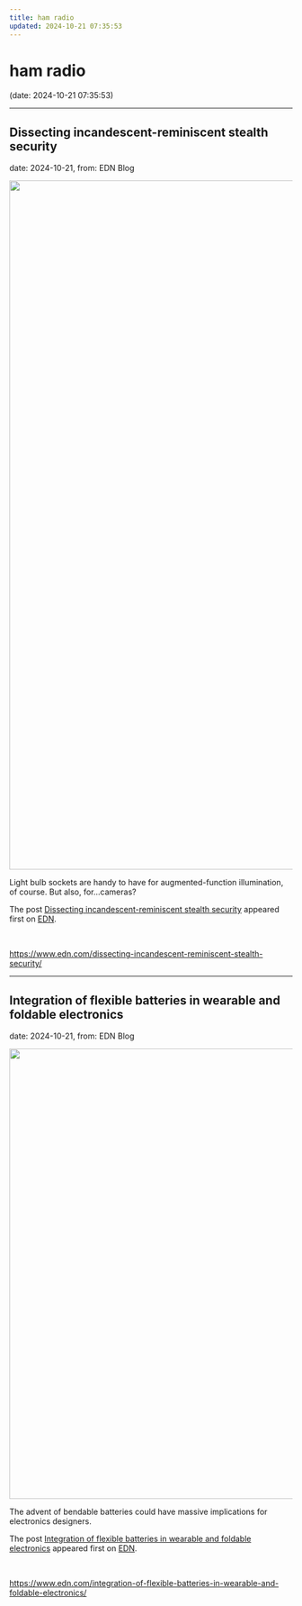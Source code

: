 ```yaml
---
title: ham radio
updated: 2024-10-21 07:35:53
---
```


# ham radio

(date: 2024-10-21 07:35:53)

---

## Dissecting incandescent-reminiscent stealth security

date: 2024-10-21, from: EDN Blog

<img width="1400" height="1224" src="https://www.edn.com/wp-content/uploads/pcb_removal2-1.jpg?fit=1400%2C1224" class="webfeedsFeaturedVisual wp-post-image" alt="" style="display: block; margin-bottom: 5px; clear:both;max-width: 100%;" link_thumbnail="" decoding="async" fetchpriority="high" srcset="https://www.edn.com/wp-content/uploads/pcb_removal2-1.jpg?w=1400 1400w, https://www.edn.com/wp-content/uploads/pcb_removal2-1.jpg?w=300 300w, https://www.edn.com/wp-content/uploads/pcb_removal2-1.jpg?w=768 768w, https://www.edn.com/wp-content/uploads/pcb_removal2-1.jpg?w=1024 1024w" sizes="(max-width: 1400px) 100vw, 1400px" /><p>Light bulb sockets are handy to have for augmented-function illumination, of course. But also, for…cameras?</p>
<p>The post <a href="https://www.edn.com/dissecting-incandescent-reminiscent-stealth-security/" data-wpel-link="internal">Dissecting incandescent-reminiscent stealth security</a> appeared first on <a href="https://www.edn.com" data-wpel-link="internal">EDN</a>.</p>
 

<br> 

<https://www.edn.com/dissecting-incandescent-reminiscent-stealth-security/>

---

## Integration of flexible batteries in wearable and foldable electronics

date: 2024-10-21, from: EDN Blog

<img width="1200" height="800" src="https://www.edn.com/wp-content/uploads/Fig-Flex-batteries-Panasonic.jpg?fit=1200%2C800" class="webfeedsFeaturedVisual wp-post-image" alt="" style="display: block; margin-bottom: 5px; clear:both;max-width: 100%;" link_thumbnail="" decoding="async" loading="lazy" srcset="https://www.edn.com/wp-content/uploads/Fig-Flex-batteries-Panasonic.jpg?w=1200 1200w, https://www.edn.com/wp-content/uploads/Fig-Flex-batteries-Panasonic.jpg?w=300 300w, https://www.edn.com/wp-content/uploads/Fig-Flex-batteries-Panasonic.jpg?w=768 768w, https://www.edn.com/wp-content/uploads/Fig-Flex-batteries-Panasonic.jpg?w=1024 1024w" sizes="(max-width: 1200px) 100vw, 1200px" /><p>The advent of bendable batteries could have massive implications for electronics designers.</p>
<p>The post <a href="https://www.edn.com/integration-of-flexible-batteries-in-wearable-and-foldable-electronics/" data-wpel-link="internal">Integration of flexible batteries in wearable and foldable electronics</a> appeared first on <a href="https://www.edn.com" data-wpel-link="internal">EDN</a>.</p>
 

<br> 

<https://www.edn.com/integration-of-flexible-batteries-in-wearable-and-foldable-electronics/>

